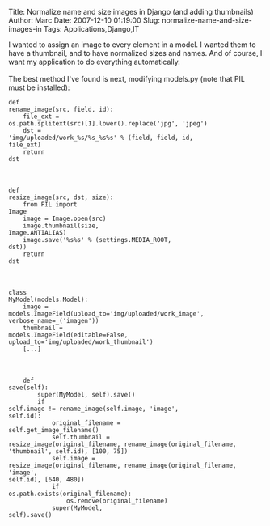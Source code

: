 Title: Normalize name and size images in Django (and adding thumbnails)
Author: Marc
Date: 2007-12-10 01:19:00
Slug: normalize-name-and-size-images-in
Tags: Applications,Django,IT

I wanted to assign an image to every element in a model. I wanted them to have a thumbnail, and to have normalized sizes and names. And of course, I want my application to do everything automatically.<br/><br/>The best method I've found is next, modifying models.py (note that PIL must be installed):<br/><code style="text-align: left"><br/>def rename_image(src, field, id):<br/>&nbsp;&nbsp;&nbsp;&nbsp;file_ext = os.path.splitext(src)[1].lower().replace('jpg', 'jpeg')<br/>&nbsp;&nbsp;&nbsp;&nbsp;dst = 'img/uploaded/work_%s/%s_%s%s' % (field, field, id, file_ext)<br/>&nbsp;&nbsp;&nbsp;&nbsp;return dst<br/></code><br/><br/><code style="text-align: left"><br/>def resize_image(src, dst, size):<br/>&nbsp;&nbsp;&nbsp;&nbsp;from PIL import Image<br/>&nbsp;&nbsp;&nbsp;&nbsp;image = Image.open(src)<br/>&nbsp;&nbsp;&nbsp;&nbsp;image.thumbnail(size, Image.ANTIALIAS)<br/>&nbsp;&nbsp;&nbsp;&nbsp;image.save('%s%s' % (settings.MEDIA_ROOT, dst))<br/>&nbsp;&nbsp;&nbsp;&nbsp;return dst<br/></code><br/><br/><code style="text-align: left"><br/>class MyModel(models.Model):<br/>&nbsp;&nbsp;&nbsp;&nbsp;image = models.ImageField(upload_to='img/uploaded/work_image', verbose_name=_('imagen'))<br/>&nbsp;&nbsp;&nbsp;&nbsp;thumbnail = models.ImageField(editable=False, upload_to='img/uploaded/work_thumbnail')<br/>&nbsp;&nbsp;&nbsp;&nbsp;[...]<br/></code><br/><br/><code style="text-align: left"><br/>&nbsp;&nbsp;&nbsp;&nbsp;def save(self):<br/>&nbsp;&nbsp;&nbsp;&nbsp;&nbsp;&nbsp;&nbsp;&nbsp;super(MyModel, self).save()<br/>&nbsp;&nbsp;&nbsp;&nbsp;&nbsp;&nbsp;&nbsp;&nbsp;if self.image != rename_image(self.image, 'image', self.id):<br/>&nbsp;&nbsp;&nbsp;&nbsp;&nbsp;&nbsp;&nbsp;&nbsp;&nbsp;&nbsp;&nbsp;&nbsp;original_filename = self.get_image_filename()<br/>&nbsp;&nbsp;&nbsp;&nbsp;&nbsp;&nbsp;&nbsp;&nbsp;&nbsp;&nbsp;&nbsp;&nbsp;self.thumbnail = resize_image(original_filename, rename_image(original_filename, 'thumbnail', self.id), [100, 75])<br/>&nbsp;&nbsp;&nbsp;&nbsp;&nbsp;&nbsp;&nbsp;&nbsp;&nbsp;&nbsp;&nbsp;&nbsp;self.image = resize_image(original_filename, rename_image(original_filename, 'image', self.id), [640, 480])<br/>&nbsp;&nbsp;&nbsp;&nbsp;&nbsp;&nbsp;&nbsp;&nbsp;&nbsp;&nbsp;&nbsp;&nbsp;if os.path.exists(original_filename):<br/>&nbsp;&nbsp;&nbsp;&nbsp;&nbsp;&nbsp;&nbsp;&nbsp;&nbsp;&nbsp;&nbsp;&nbsp;&nbsp;&nbsp;&nbsp;&nbsp;os.remove(original_filename)<br/>&nbsp;&nbsp;&nbsp;&nbsp;&nbsp;&nbsp;&nbsp;&nbsp;&nbsp;&nbsp;&nbsp;&nbsp;super(MyModel, self).save()<br/></code>